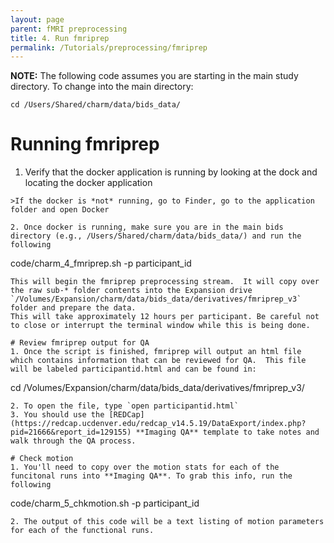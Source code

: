 ```yaml
---
layout: page
parent: fMRI preprocessing
title: 4. Run fmriprep
permalink: /Tutorials/preprocessing/fmriprep
---
```


**NOTE:** The following code assumes you are starting in the main study directory. To change into the main directory:
```
cd /Users/Shared/charm/data/bids_data/
```

# Running fmriprep
1. Verify that the docker application is running by looking at the dock and locating the docker application
```
>If the docker is *not* running, go to Finder, go to the application folder and open Docker

2. Once docker is running, make sure you are in the main bids directory (e.g., /Users/Shared/charm/data/bids_data/) and run the following
```
code/charm_4_fmriprep.sh -p participant_id
```
This will begin the fmriprep preprocessing stream.  It will copy over the raw sub-* folder contents into the Expansion drive `/Volumes/Expansion/charm/data/bids_data/derivatives/fmriprep_v3` folder and prepare the data.  
This will take approximately 12 hours per participant. Be careful not to close or interrupt the terminal window while this is being done.

# Review fmriprep output for QA
1. Once the script is finished, fmriprep will output an html file which contains information that can be reviewed for QA.  This file will be labeled participantid.html and can be found in:
```
cd /Volumes/Expansion/charm/data/bids_data/derivatives/fmriprep_v3/
```
2. To open the file, type `open participantid.html`
3. You should use the [REDCap](https://redcap.ucdenver.edu/redcap_v14.5.19/DataExport/index.php?pid=21666&report_id=129155) **Imaging QA** template to take notes and walk through the QA process.

# Check motion
1. You'll need to copy over the motion stats for each of the funcitonal runs into **Imaging QA**. To grab this info, run the following
```
code/charm_5_chkmotion.sh -p participant_id
```
2. The output of this code will be a text listing of motion parameters for each of the functional runs.
